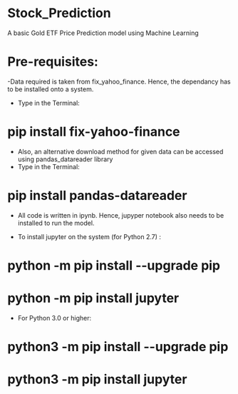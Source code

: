 # Stock_Prediction
A basic Gold ETF Price Prediction model using Machine Learning

# Pre-requisites:

-Data required is taken from fix_yahoo_finance. Hence, the dependancy has to be installed onto a system.
- Type in the Terminal:
# pip install fix-yahoo-finance
- Also, an alternative download method for given data can be accessed using pandas_datareader library
- Type in the Terminal:
# pip install pandas-datareader

- All code is written in ipynb. Hence, jupyper notebook also needs to be installed to run the model.

- To install jupyter on the system (for Python 2.7) :
# python -m pip install --upgrade pip 
# python -m pip install jupyter

- For Python 3.0 or higher:

# python3 -m pip install --upgrade pip
# python3 -m pip install jupyter
